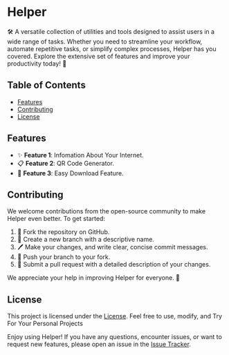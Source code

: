 # Helper

🛠️ A versatile collection of utilities and tools designed to assist users in a wide range of tasks. Whether you need to streamline your workflow, automate repetitive tasks, or simplify complex processes, Helper has you covered. Explore the extensive set of features and improve your productivity today! 🚀

## Table of Contents

- [Features](#features)
- [Contributing](#contributing)
- [License](#license)

## Features

- ✨ **Feature 1**: Infomation About Your Internet.
- 📋 **Feature 2**: QR Code Generator.
- 🔧 **Feature 3**: Easy Download Feature.

## Contributing

We welcome contributions from the open-source community to make Helper even better. To get started:

1. 🍴 Fork the repository on GitHub.
2. 🌿 Create a new branch with a descriptive name.
3. 🖊️ Make your changes, and write clear, concise commit messages.
4. 🔀 Push your branch to your fork.
5. 🚀 Submit a pull request with a detailed description of your changes.

We appreciate your help in improving Helper for everyone. 🙏

## License

This project is licensed under the [License](https://github.com/DrPanayioths/helper/blob/main/LICENSE). Feel free to use, modify, and Try For Your Personal Projects

Enjoy using Helper! If you have any questions, encounter issues, or want to request new features, please open an issue in the [Issue Tracker](https://github.com/drpanayioths/helper/issues).


